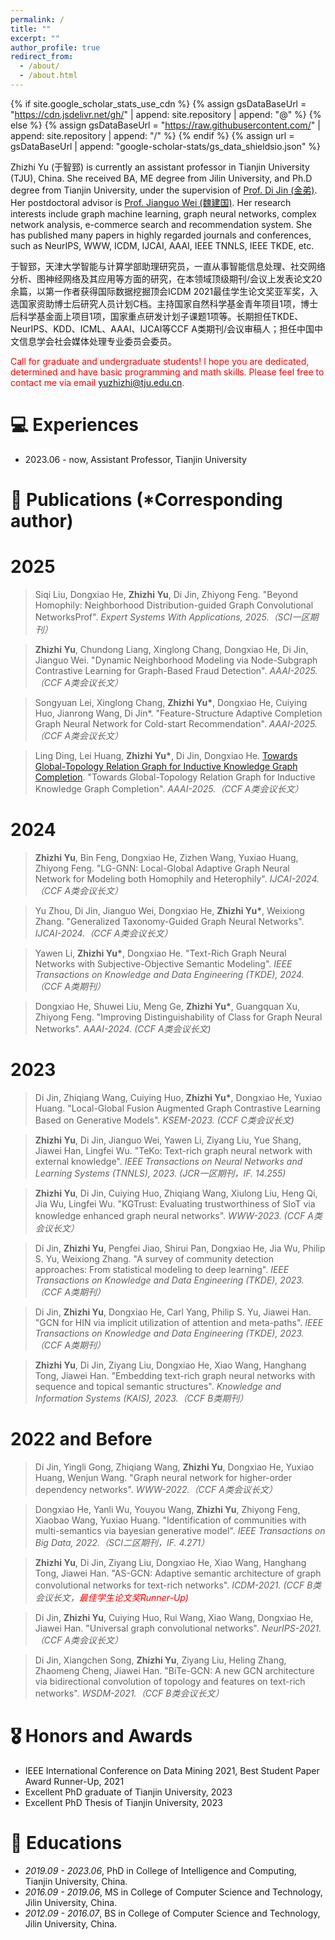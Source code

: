```yaml
---
permalink: /
title: ""
excerpt: ""
author_profile: true
redirect_from: 
  - /about/
  - /about.html
---
```


{% if site.google_scholar_stats_use_cdn %}
{% assign gsDataBaseUrl = "https://cdn.jsdelivr.net/gh/" | append: site.repository | append: "@" %}
{% else %}
{% assign gsDataBaseUrl = "https://raw.githubusercontent.com/" | append: site.repository | append: "/" %}
{% endif %}
{% assign url = gsDataBaseUrl | append: "google-scholar-stats/gs_data_shieldsio.json" %}

<span class='anchor' id='about-me'></span>

Zhizhi Yu (于智郅) is currently an assistant professor in Tianjin University (TJU), China. She received BA, ME degree from Jilin University, and Ph.D degree from Tianjin University, under the supervision of [Prof. Di Jin (金弟)](https://cic.tju.edu.cn/faculty/jindi/index.htm). Her postdoctoral advisor is [Prof. Jianguo Wei (魏建国)](https://cic.tju.edu.cn/faculty/weijianguo/index.html). Her research interests include graph machine learning, graph neural networks, complex network analysis, e-commerce search and recommendation system. She has published many papers in highly regarded journals and conferences, such as NeurIPS, WWW, ICDM, IJCAI, AAAI, IEEE TNNLS, IEEE TKDE, etc.

于智郅，天津大学智能与计算学部助理研究员，一直从事智能信息处理、社交网络分析、图神经网络及其应用等方面的研究，在本领域顶级期刊/会议上发表论文20余篇，以第一作者获得国际数据挖掘顶会ICDM 2021最佳学生论文奖亚军奖，入选国家资助博士后研究人员计划C档。主持国家自然科学基金青年项目1项，博士后科学基金面上项目1项，国家重点研发计划子课题1项等。长期担任TKDE、NeurIPS、KDD、ICML、AAAI、IJCAI等CCF A类期刊/会议审稿人；担任中国中文信息学会社会媒体处理专业委员会委员。

<font color ="red"> Call for graduate and undergraduate students! I hope you are dedicated, determined and have basic programming and math skills. Please feel free to contact me via email yuzhizhi@tju.edu.cn.</font>

# 💻 Experiences
- 2023.06 - now, Assistant Professor, Tianjin University

# 📝 Publications (*Corresponding author)
# 2025
<div class="testimonial">
              <blockquote>
                <p>
		Siqi Liu, Dongxiao He, <b>Zhizhi Yu</b>, Di Jin, Zhiyong Feng. 
			"Beyond Homophily: Neighborhood Distribution-guided Graph Convolutional NetworksProf".
			<i>Expert Systems With Applications, 2025.（SCI一区期刊）</i>
                </p>
              </blockquote>
            </div>

<div class="testimonial">
              <blockquote>
                <p>
	           <b>Zhizhi Yu</b>, Chundong Liang, Xinglong Chang, Dongxiao He, Di Jin, Jianguo Wei. 
			"Dynamic Neighborhood Modeling via Node-Subgraph Contrastive Learning for Graph-Based Fraud Detection".
			<i>AAAI-2025.（CCF A类会议长文）</i>
                </p>
              </blockquote>
            </div>
	    
<div class="testimonial">
              <blockquote>
                <p>
	           Songyuan Lei, Xinglong Chang, <b>Zhizhi Yu*</b>, Dongxiao He, Cuiying Huo, Jianrong Wang, Di Jin*. 
			"Feature-Structure Adaptive Completion Graph Neural Network for Cold-start Recommendation".
			<i>AAAI-2025.（CCF A类会议长文）</i>
                </p>
              </blockquote>
            </div>
	    
<div class="testimonial">
              <blockquote>
                <p>
		Ling Ding, Lei Huang, <b>Zhizhi Yu*</b>, Di Jin, Dongxiao He. <a href="https://ojs.aaai.org/index.php/AAAI/article/view/33260">Towards Global-Topology Relation Graph for Inductive Knowledge Graph Completion</a>. 
			"Towards Global-Topology Relation Graph for Inductive Knowledge Graph Completion".
			<i>AAAI-2025.（CCF A类会议长文）</i>
                </p>
              </blockquote>
            </div>

# 2024
<div class="testimonial">
              <blockquote>
                <p>
	           <b>Zhizhi Yu</b>, Bin Feng, Dongxiao He, Zizhen Wang, Yuxiao Huang, Zhiyong Feng. 
			"LG-GNN: Local-Global Adaptive Graph Neural Network for Modeling both Homophily and Heterophily".
			<i>IJCAI-2024.（CCF A类会议长文）</i>
                </p>
              </blockquote>
            </div>
		  
<div class="testimonial">
              <blockquote>
                <p>
	           Yu Zhou, Di Jin, Jianguo Wei, Dongxiao He, <b>Zhizhi Yu*</b>, Weixiong Zhang. 
			"Generalized Taxonomy-Guided Graph Neural Networks".
			<i>IJCAI-2024.（CCF A类会议长文）</i>
                </p>
              </blockquote>
            </div>

		  
<div class="testimonial">
              <blockquote>
                <p>
	           Yawen Li, <b>Zhizhi Yu*</b>, Dongxiao He. 
			"Text-Rich Graph Neural Networks with Subjective-Objective Semantic Modeling".
			<i>IEEE Transactions on Knowledge and Data Engineering (TKDE), 2024.（CCF A类期刊）</i>
                </p>
              </blockquote>
            </div>

<div class="testimonial">
              <blockquote>
                <p>
	           Dongxiao He, Shuwei Liu, Meng Ge, <b>Zhizhi Yu*</b>, Guangquan Xu, Zhiyong Feng. 
			"Improving Distinguishability of Class for Graph Neural Networks".
			<i>AAAI-2024. (CCF A类会议长文)</i>
                </p>
              </blockquote>
            </div>

# 2023		  
<div class="testimonial">
              <blockquote>
                <p>
	           Di Jin, Zhiqiang Wang, Cuiying Huo, <b>Zhizhi Yu*</b>, Dongxiao He, Yuxiao Huang. 
			"Local-Global Fusion Augmented Graph Contrastive Learning Based on Generative Models".
			<i>KSEM-2023. (CCF C类会议长文)</i>
                </p>
              </blockquote>
            </div>

<div class="testimonial">
              <blockquote>
                <p>
	          <b>Zhizhi Yu</b>, Di Jin, Jianguo Wei, Yawen Li, Ziyang Liu, Yue Shang, Jiawei Han, Lingfei Wu. 
			"TeKo: Text-rich graph neural network with external knowledge".
			<i>IEEE Transactions on Neural Networks and Learning Systems (TNNLS), 2023. (JCR一区期刊，IF. 14.255)</i>
                </p>
              </blockquote>
            </div>

<div class="testimonial">
              <blockquote>
                <p>
		  <b>Zhizhi Yu</b>, Di Jin, Cuiying Huo, Zhiqiang Wang, Xiulong Liu, Heng Qi, Jia Wu, Lingfei Wu.
"KGTrust: Evaluating trustworthiness of SIoT via knowledge enhanced graph neural networks". 
			<i>WWW-2023. (CCF A类会议长文）</i>
                </p>
              </blockquote>
            </div>

<div class="testimonial">
              <blockquote>
                <p>
		  Di Jin, <b>Zhizhi Yu</b>, Pengfei Jiao, Shirui Pan, Dongxiao He, Jia Wu, Philip S. Yu, Weixiong Zhang.
                  "A survey of community detection approaches: From statistical modeling to deep learning". 
			<i>IEEE Transactions on Knowledge and Data Engineering (TKDE), 2023.（CCF A类期刊）</i>	
                </p>
              </blockquote>
            </div>

<div class="testimonial">
              <blockquote>
                <p>
		Di Jin, <b>Zhizhi Yu</b>, Dongxiao He, Carl Yang, Philip S. Yu, Jiawei Han. 
		"GCN for HIN via implicit utilization of attention and meta-paths". 
		<i>IEEE Transactions on Knowledge and Data Engineering (TKDE), 2023.（CCF A类期刊）</i>
                </p>
              </blockquote>
            </div>

<div class="testimonial">
              <blockquote>
                <p>
		 <b>Zhizhi Yu</b>, Di Jin, Ziyang Liu, Dongxiao He, Xiao Wang, Hanghang Tong, Jiawei Han. 
			"Embedding text-rich graph neural networks with sequence and topical semantic structures". 
			<i>Knowledge and Information Systems (KAIS), 2023.（CCF B类期刊）</i>
                </p>
              </blockquote>
            </div>
	    
# 2022 and Before
<div class="testimonial">
              <blockquote>
                <p>
			Di Jin, Yingli Gong, Zhiqiang Wang, <b>Zhizhi Yu</b>, Dongxiao He, Yuxiao Huang, Wenjun Wang. 
			"Graph neural network for higher-order dependency networks". 
			<i>WWW-2022.（CCF A类会议长文）</i>
                </p>
              </blockquote>
            </div>

<div class="testimonial">
              <blockquote>
                <p>
		Dongxiao He, Yanli Wu, Youyou Wang, <b>Zhizhi Yu</b>, Zhiyong Feng, Xiaobao Wang, Yuxiao Huang.
"Identification of communities with multi-semantics via bayesian generative model".
			<i>IEEE Transactions on Big Data, 2022.（SCI二区期刊，IF. 4.271）</i>
                </p>
              </blockquote>
            </div>
		  
<div class="testimonial">
              <blockquote>
                <p>
		  <b>Zhizhi Yu</b>, Di Jin, Ziyang Liu, Dongxiao He, Xiao Wang, Hanghang Tong, Jiawei Han. 
			"AS-GCN: Adaptive semantic architecture of graph convolutional networks for text-rich networks".           
                  <i>ICDM-2021. (CCF B类会议长文，<span style="color: red"
                  >最佳学生论文奖Runner-Up)</span></i>
                </p>
              </blockquote>
            </div>
		  
<div class="testimonial">
              <blockquote>
                <p>
		Di Jin, <b>Zhizhi Yu</b>, Cuiying Huo, Rui Wang, Xiao Wang, Dongxiao He, Jiawei Han. 
		"Universal graph convolutional networks". 
		<i>NeurIPS-2021.（CCF A类会议长文）</i>
                </p>
              </blockquote>
            </div>

<div class="testimonial">
              <blockquote>
                <p>
			Di Jin, Xiangchen Song, <b>Zhizhi Yu</b>, Ziyang Liu, Heling Zhang, Zhaomeng Cheng, Jiawei Han. 
			"BiTe-GCN: A new GCN architecture via bidirectional convolution of topology and features on text-rich networks". 
			<i>WSDM-2021.（CCF B类会议长文）</i>
                </p>
              </blockquote>
            </div>


<!--             <div class="testimonial">
              <blockquote>
                <p>
                  Jiaxu He, Cheng Gong, Longbiao Wang, Di Jin,
                  <b>Xiaobao Wang</b>, Junhai Xu, Jianwu Dang. "Improve
                  emotional speech synthesis quality by learning explicit and
                  implicit representations with semi-supervised training".
                  <i>INTERSPEECH, 2022. (CCF C类会议长文)</i>
                </p>
                <small>
                  <a target="_blank" href="./paper/interspeech2022.pdf">PDF</a>
                  &nbsp;&nbsp;
                </small>
              </blockquote>
            </div> -->

# 🎖 Honors and Awards
- IEEE International Conference on Data Mining 2021, Best Student Paper Award Runner-Up, 2021
- Excellent PhD graduate of Tianjin University, 2023
- Excellent PhD Thesis of Tianjin University, 2023

# 📖 Educations
- *2019.09 - 2023.06*, PhD in College of Intelligence and Computing, Tianjin University, China. 
- *2016.09 - 2019.06*, MS in College of Computer Science and Technology, Jilin University, China.
- *2012.09 - 2016.07*, BS in College of Computer Science and Technology, Jilin University, China. 


